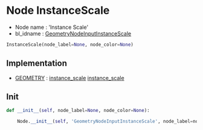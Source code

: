 # Node InstanceScale

- Node name : 'Instance Scale'
- bl_idname : [GeometryNodeInputInstanceScale](https://docs.blender.org/api/current/bpy.types.GeometryNodeInputInstanceScale.html)


``` python
InstanceScale(node_label=None, node_color=None)
```
## Implementation

- [GEOMETRY](/docs/GeoNodes/socket_GEOMETRY.md) : [instance_scale](/docs/GeoNodes/socket_GEOMETRY.md#instance_scale) [instance_scale](/docs/GeoNodes/socket_GEOMETRY.md#instance_scale)

## Init

``` python
def __init__(self, node_label=None, node_color=None):

    Node.__init__(self, 'GeometryNodeInputInstanceScale', node_label=node_label, node_color=node_color)
```
